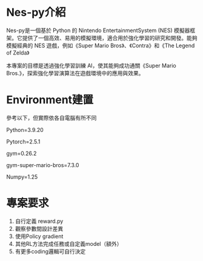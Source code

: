 # Nes-py介紹
Nes-py是一個基於 Python 的 Nintendo EntertainmentSystem (NES) 模擬器框架。它提供了一個高效、易用的模擬環境，適合用於強化學習的研究和開發。能夠模擬經典的 NES 遊戲，例如《Super Mario Bros》、《Contra》和《The Legend of Zelda》

本專案的目標是透過強化學習訓練 AI，使其能夠成功通關《Super Mario Bros.》，探索強化學習演算法在遊戲環境中的應用與效果。

# Environment建置
參考以下，但實際依各自電腦有所不同

Python=3.9.20

Pytorch=2.5.1

gym=0.26.2

gym-super-mario-bros=7.3.0

Numpy=1.25

# 專案要求
1. 自行定義 reward.py
2. 觀察參數間設計差異
3. 使用Policy gradient
4. 其他RL方法完成任務或自定義model（額外）
5. 有更多coding邏輯可自行決定
